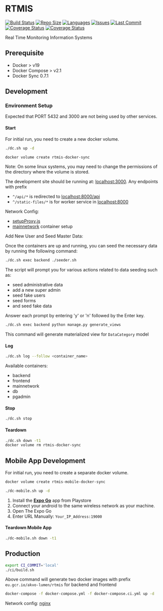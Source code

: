 # RTMIS

[![Build Status](https://akvo.semaphoreci.com/badges/rtmis/branches/main.svg?style=shields)](https://akvo.semaphoreci.com/projects/rtmis) [![Repo Size](https://img.shields.io/github/repo-size/akvo/rtmis)](https://img.shields.io/github/repo-size/akvo/rtmis) [![Languages](https://img.shields.io/github/languages/count/akvo/rtmis)](https://img.shields.io/github/languages/count/akvo/rtmis) [![Issues](https://img.shields.io/github/issues/akvo/rtmis)](https://img.shields.io/github/issues/akvo/rtmis) [![Last Commit](https://img.shields.io/github/last-commit/akvo/rtmis/main)](https://img.shields.io/github/last-commit/akvo/rtmis/main) [![Coverage Status](https://coveralls.io/repos/github/akvo/rtmis/badge.svg)](https://coveralls.io/github/akvo/rtmis) [![Coverage Status](https://img.shields.io/readthedocs/rtmis?label=read%20the%20docs)](https://rtmis.readthedocs.io/en/latest)

Real Time Monitoring Information Systems

## Prerequisite

- Docker > v19
- Docker Compose > v2.1
- Docker Sync 0.7.1

## Development

### Environment Setup

Expected that PORT 5432 and 3000 are not being used by other services.

#### Start

For initial run, you need to create a new docker volume.

```bash
./dc.sh up -d
```

```bash
docker volume create rtmis-docker-sync
```

Note: On some linux systems, you may need to change the permissions of the directory where the volume is stored.

The development site should be running at: [localhost:3000](http://localhost:3000). Any endpoints with prefix

- `^/api/*` is redirected to [localhost:8000/api](http://localhost:8000/api)
- `^/static-files/*` is for worker service in [localhost:8000](http://localhost:8000/static-files)

Network Config:

- [setupProxy.js](https://github.com/akvo/rtmis/blob/main/frontend/src/setupProxy.js)
- [mainnetwork](https://github.com/akvo/rtmis/blob/docker-compose.override.yml#L4-L8) container setup

Add New User and Seed Master Data:

Once the containers are up and running, you can seed the necessary data by running the following command:

```bash
./dc.sh exec backend ./seeder.sh
```

The script will prompt you for various actions related to data seeding such as: 

- seed administrative data
- add a new super admin
- seed fake users
- seed forms
- and seed fake data

Answer each prompt by entering 'y' or 'n' followed by the Enter key.

```bash
./dc.sh exec backend python manage.py generate_views
```

This command will generate materialized view for `DataCategory` model

#### Log

```bash
./dc.sh log --follow <container_name>
```

Available containers:

- backend
- frontend
- mainnetwork
- db
- pgadmin

#### Stop

```bash
./dc.sh stop
```

#### Teardown

```bash
./dc.sh down -t1
docker volume rm rtmis-docker-sync
```

## Mobile App Development

For initial run, you need to create a separate docker volume.

```bash
docker volume create rtmis-mobile-docker-sync
```

```bash
./dc-mobile.sh up -d
```

1. Install the [**Expo Go**](https://play.google.com/store/apps/details?id=host.exp.exponent&hl=en&gl=US&pli=1) app from Playstore
2. Connect your android to the same wireless network as your machine.
3. Open The Expo Go
4. Enter URL Manually: `Your_IP_Address:19000`

#### Teardown Mobile App

```bash
./dc-mobile.sh down -t1
```

## Production

```bash
export CI_COMMIT='local'
./ci/build.sh
```

Above command will generate two docker images with prefix `eu.gcr.io/akvo-lumen/rtmis` for backend and frontend

```bash
docker-compose -f docker-compose.yml -f docker-compose.ci.yml up -d
```

Network config: [nginx](https://github.com/akvo/rtmis/blob/main/frontend/nginx/conf.d/default.conf)
